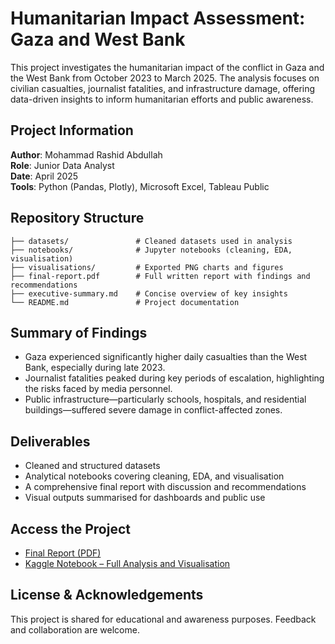# Humanitarian Impact Assessment: Gaza and West Bank

This project investigates the humanitarian impact of the conflict in Gaza and the West Bank from October 2023 to March 2025. The analysis focuses on civilian casualties, journalist fatalities, and infrastructure damage, offering data-driven insights to inform humanitarian efforts and public awareness.

## Project Information

**Author**: Mohammad Rashid Abdullah  
**Role**: Junior Data Analyst  
**Date**: April 2025  
**Tools**: Python (Pandas, Plotly), Microsoft Excel, Tableau Public

## Repository Structure

```
├── datasets/               # Cleaned datasets used in analysis
├── notebooks/              # Jupyter notebooks (cleaning, EDA, visualisation)
├── visualisations/         # Exported PNG charts and figures
├── final-report.pdf        # Full written report with findings and recommendations
├── executive-summary.md    # Concise overview of key insights
└── README.md               # Project documentation
```

## Summary of Findings

- Gaza experienced significantly higher daily casualties than the West Bank, especially during late 2023.
- Journalist fatalities peaked during key periods of escalation, highlighting the risks faced by media personnel.
- Public infrastructure—particularly schools, hospitals, and residential buildings—suffered severe damage in conflict-affected zones.

## Deliverables

- Cleaned and structured datasets
- Analytical notebooks covering cleaning, EDA, and visualisation
- A comprehensive final report with discussion and recommendations
- Visual outputs summarised for dashboards and public use

## Access the Project

- [Final Report (PDF)](https://docs.google.com/document/d/1IGT-WzfGr6jiww22y2jUbVrPnBPyAoEB41NOseGY9Pl/edit?usp=sharing)
- [Kaggle Notebook – Full Analysis and Visualisation](https://www.kaggle.com/code/rasyidbejay/humanitarian-impact-gaza-westbank-visualisation)

## License & Acknowledgements

This project is shared for educational and awareness purposes. Feedback and collaboration are welcome.
